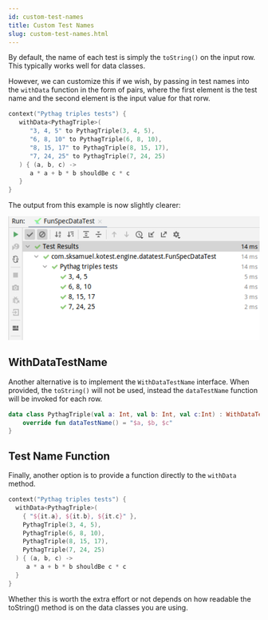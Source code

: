```yaml
---
id: custom-test-names
title: Custom Test Names
slug: custom-test-names.html
---
```



By default, the name of each test is simply the `toString()` on the input row. This typically works well for data
classes.

However, we can customize this if we wish, by passing in test names into the `withData` function in the form of pairs,
where the first element is the test name and the second element is the input value for that rorw.

```kotlin
context("Pythag triples tests") {
   withData<PythagTriple>(
      "3, 4, 5" to PythagTriple(3, 4, 5),
      "6, 8, 10" to PythagTriple(6, 8, 10),
      "8, 15, 17" to PythagTriple(8, 15, 17),
      "7, 24, 25" to PythagTriple(7, 24, 25)
   ) { (a, b, c) ->
      a * a + b * b shouldBe c * c
   }
}
```

The output from this example is now slightly clearer:

![data test example output](datatest3.png)

## WithDataTestName

Another alternative is to implement the `WithDataTestName` interface. When provided, the `toString()` will not be
used, instead the `dataTestName` function will be invoked for each row.

```kotlin
data class PythagTriple(val a: Int, val b: Int, val c:Int) : WithDataTestName {
    override fun dataTestName() = "$a, $b, $c"
}
```

## Test Name Function

Finally, another option is to provide a function directly to the `withData` method.

```kotlin
context("Pythag triples tests") {
  withData<PythagTriple>(
    { "${it.a}, ${it.b}, ${it.c}" },
    PythagTriple(3, 4, 5),
    PythagTriple(6, 8, 10),
    PythagTriple(8, 15, 17),
    PythagTriple(7, 24, 25)
  ) { (a, b, c) ->
     a * a + b * b shouldBe c * c
  }
}
```

Whether this is worth the extra effort or not depends on how readable the toString() method is on the data classes you
are using.

